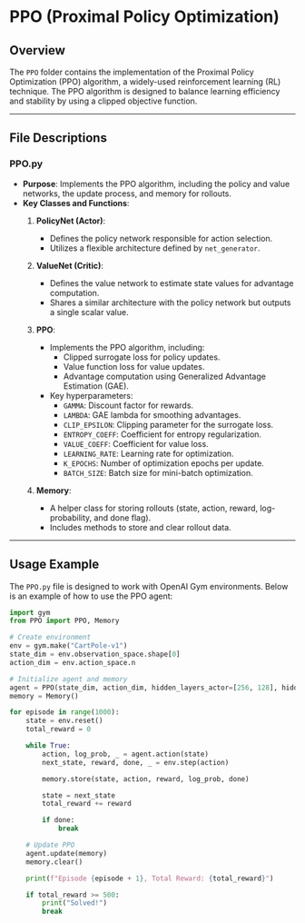 # PPO (Proximal Policy Optimization)

## Overview
The `PPO` folder contains the implementation of the Proximal Policy Optimization (PPO) algorithm, a widely-used reinforcement learning (RL) technique. The PPO algorithm is designed to balance learning efficiency and stability by using a clipped objective function.

---

## File Descriptions

### **PPO.py**
- **Purpose**: Implements the PPO algorithm, including the policy and value networks, the update process, and memory for rollouts.
- **Key Classes and Functions**:
  1. **PolicyNet (Actor)**:
      - Defines the policy network responsible for action selection.
      - Utilizes a flexible architecture defined by `net_generator`.

  2. **ValueNet (Critic)**:
      - Defines the value network to estimate state values for advantage computation.
      - Shares a similar architecture with the policy network but outputs a single scalar value.

  3. **PPO**:
      - Implements the PPO algorithm, including:
        - Clipped surrogate loss for policy updates.
        - Value function loss for value updates.
        - Advantage computation using Generalized Advantage Estimation (GAE).
      - Key hyperparameters:
        - `GAMMA`: Discount factor for rewards.
        - `LAMBDA`: GAE lambda for smoothing advantages.
        - `CLIP_EPSILON`: Clipping parameter for the surrogate loss.
        - `ENTROPY_COEFF`: Coefficient for entropy regularization.
        - `VALUE_COEFF`: Coefficient for value loss.
        - `LEARNING_RATE`: Learning rate for optimization.
        - `K_EPOCHS`: Number of optimization epochs per update.
        - `BATCH_SIZE`: Batch size for mini-batch optimization.

  4. **Memory**:
      - A helper class for storing rollouts (state, action, reward, log-probability, and done flag).
      - Includes methods to store and clear rollout data.

---

## Usage Example

The `PPO.py` file is designed to work with OpenAI Gym environments. Below is an example of how to use the PPO agent:

```python
import gym
from PPO import PPO, Memory

# Create environment
env = gym.make("CartPole-v1")
state_dim = env.observation_space.shape[0]
action_dim = env.action_space.n

# Initialize agent and memory
agent = PPO(state_dim, action_dim, hidden_layers_actor=[256, 128], hidden_layers_critic=[128, 128], activation_fn="LeakyReLU")
memory = Memory()

for episode in range(1000):
    state = env.reset()
    total_reward = 0

    while True:
        action, log_prob, _ = agent.action(state)
        next_state, reward, done, _ = env.step(action)

        memory.store(state, action, reward, log_prob, done)

        state = next_state
        total_reward += reward

        if done:
            break

    # Update PPO
    agent.update(memory)
    memory.clear()

    print(f"Episode {episode + 1}, Total Reward: {total_reward}")

    if total_reward >= 500:
        print("Solved!")
        break
